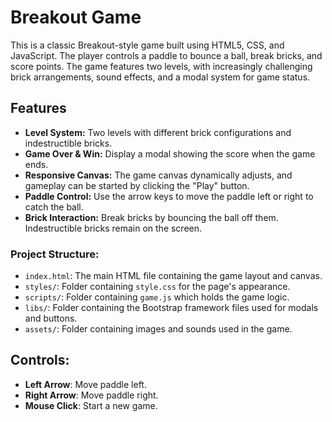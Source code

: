 # Breakout Game

This is a classic Breakout-style game built using HTML5, CSS, and JavaScript. The player controls a paddle to bounce a ball, break bricks, and score points. The game features two levels, with increasingly challenging brick arrangements, sound effects, and a modal system for game status.

## Features
- **Level System:** Two levels with different brick configurations and indestructible bricks.
- **Game Over & Win:** Display a modal showing the score when the game ends.
- **Responsive Canvas:** The game canvas dynamically adjusts, and gameplay can be started by clicking the "Play" button.
- **Paddle Control:** Use the arrow keys to move the paddle left or right to catch the ball.
- **Brick Interaction:** Break bricks by bouncing the ball off them. Indestructible bricks remain on the screen.

### Project Structure:
- `index.html`: The main HTML file containing the game layout and canvas.
- `styles/`: Folder containing `style.css` for the page's appearance.
- `scripts/`: Folder containing `game.js` which holds the game logic.
- `libs/`: Folder containing the Bootstrap framework files used for modals and buttons.
- `assets/`: Folder containing images and sounds used in the game.

## Controls:
- **Left Arrow**: Move paddle left.
- **Right Arrow**: Move paddle right.
- **Mouse Click**: Start a new game.
